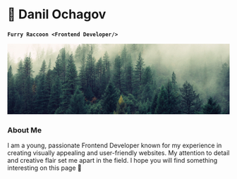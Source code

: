# :raccoon: Danil Ochagov

**`Furry Raccoon <Frontend Developer/>`**

<img src="./banner.jpg">

### About Me

I am a young, passionate Frontend Developer known for my experience in creating visually appealing and user-friendly websites. My attention to detail and creative flair set me apart in the field. I hope you will find something interesting on this page :monocle_face:
